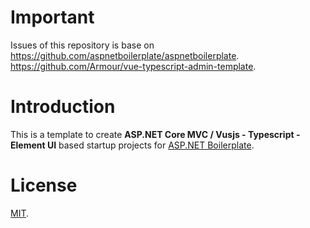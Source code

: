 # Important

Issues of this repository is base on 
https://github.com/aspnetboilerplate/aspnetboilerplate. 
https://github.com/Armour/vue-typescript-admin-template.

# Introduction

This is a template to create **ASP.NET Core MVC / Vusjs - Typescript - Element UI** based startup projects for [ASP.NET Boilerplate](https://aspnetboilerplate.com/Pages/Documents). 

# License

[MIT](LICENSE).
